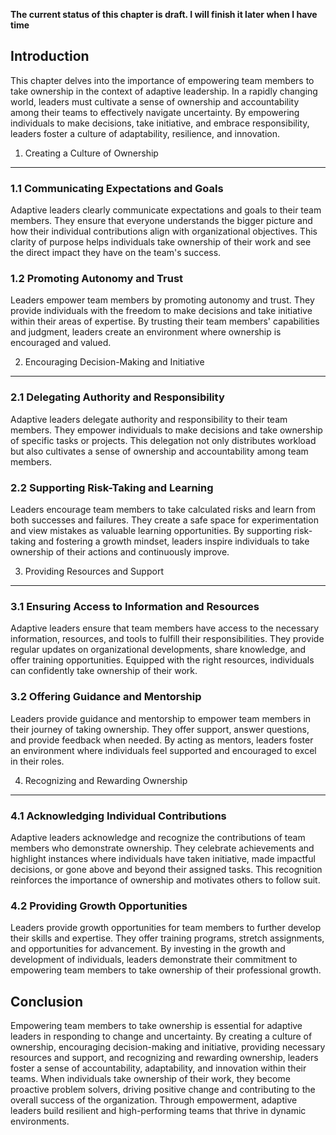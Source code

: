 **The current status of this chapter is draft. I will finish it later when I have time**

Introduction
------------

This chapter delves into the importance of empowering team members to take ownership in the context of adaptive leadership. In a rapidly changing world, leaders must cultivate a sense of ownership and accountability among their teams to effectively navigate uncertainty. By empowering individuals to make decisions, take initiative, and embrace responsibility, leaders foster a culture of adaptability, resilience, and innovation.

1. Creating a Culture of Ownership
----------------------------------

### 1.1 Communicating Expectations and Goals

Adaptive leaders clearly communicate expectations and goals to their team members. They ensure that everyone understands the bigger picture and how their individual contributions align with organizational objectives. This clarity of purpose helps individuals take ownership of their work and see the direct impact they have on the team's success.

### 1.2 Promoting Autonomy and Trust

Leaders empower team members by promoting autonomy and trust. They provide individuals with the freedom to make decisions and take initiative within their areas of expertise. By trusting their team members' capabilities and judgment, leaders create an environment where ownership is encouraged and valued.

2. Encouraging Decision-Making and Initiative
---------------------------------------------

### 2.1 Delegating Authority and Responsibility

Adaptive leaders delegate authority and responsibility to their team members. They empower individuals to make decisions and take ownership of specific tasks or projects. This delegation not only distributes workload but also cultivates a sense of ownership and accountability among team members.

### 2.2 Supporting Risk-Taking and Learning

Leaders encourage team members to take calculated risks and learn from both successes and failures. They create a safe space for experimentation and view mistakes as valuable learning opportunities. By supporting risk-taking and fostering a growth mindset, leaders inspire individuals to take ownership of their actions and continuously improve.

3. Providing Resources and Support
----------------------------------

### 3.1 Ensuring Access to Information and Resources

Adaptive leaders ensure that team members have access to the necessary information, resources, and tools to fulfill their responsibilities. They provide regular updates on organizational developments, share knowledge, and offer training opportunities. Equipped with the right resources, individuals can confidently take ownership of their work.

### 3.2 Offering Guidance and Mentorship

Leaders provide guidance and mentorship to empower team members in their journey of taking ownership. They offer support, answer questions, and provide feedback when needed. By acting as mentors, leaders foster an environment where individuals feel supported and encouraged to excel in their roles.

4. Recognizing and Rewarding Ownership
--------------------------------------

### 4.1 Acknowledging Individual Contributions

Adaptive leaders acknowledge and recognize the contributions of team members who demonstrate ownership. They celebrate achievements and highlight instances where individuals have taken initiative, made impactful decisions, or gone above and beyond their assigned tasks. This recognition reinforces the importance of ownership and motivates others to follow suit.

### 4.2 Providing Growth Opportunities

Leaders provide growth opportunities for team members to further develop their skills and expertise. They offer training programs, stretch assignments, and opportunities for advancement. By investing in the growth and development of individuals, leaders demonstrate their commitment to empowering team members to take ownership of their professional growth.

Conclusion
----------

Empowering team members to take ownership is essential for adaptive leaders in responding to change and uncertainty. By creating a culture of ownership, encouraging decision-making and initiative, providing necessary resources and support, and recognizing and rewarding ownership, leaders foster a sense of accountability, adaptability, and innovation within their teams. When individuals take ownership of their work, they become proactive problem solvers, driving positive change and contributing to the overall success of the organization. Through empowerment, adaptive leaders build resilient and high-performing teams that thrive in dynamic environments.

